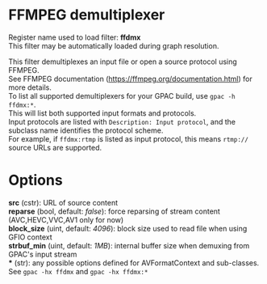 <!-- automatically generated - do not edit, patch gpac/applications/gpac/gpac.c -->

# FFMPEG demultiplexer  
  
Register name used to load filter: __ffdmx__  
This filter may be automatically loaded during graph resolution.  
  
This filter demultiplexes an input file or open a source protocol using FFMPEG.  
See FFMPEG documentation (https://ffmpeg.org/documentation.html) for more details.  
To list all supported demultiplexers for your GPAC build, use `gpac -h ffdmx:*`.  
This will list both supported input formats and protocols.  
Input protocols are listed with `Description: Input protocol`, and the subclass name identifies the protocol scheme.  
For example, if `ffdmx:rtmp` is listed as input protocol, this means `rtmp://` source URLs are supported.  
  

# Options    
  
<a id="src">__src__</a> (cstr): URL of source content  
<a id="reparse">__reparse__</a> (bool, default: _false_): force reparsing of stream content (AVC,HEVC,VVC,AV1 only for now)  
<a id="block_size">__block_size__</a> (uint, default: _4096_): block size used to read file when using GFIO context  
<a id="strbuf_min">__strbuf_min__</a> (uint, default: _1MB_): internal buffer size when demuxing from GPAC's input stream  
<a id="*">__*__</a> (str):     any possible options defined for AVFormatContext and sub-classes. See `gpac -hx ffdmx` and `gpac -hx ffdmx:*`  
  
